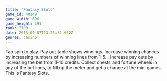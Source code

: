 ```yaml
---
title: "Fantasy Slots"
game_id: 40149
game_width: 696
game_height: 391
rank: 7700
date: 2015-09-07T13:26:31.662Z
genres: casino
---
```

Tap spin to play. Pay out table shows winnings. Increase winning chances by increasing numbers of winning lines from 1-5. _Increase pay outs by increasing the bet from 1-10 credits. Collect chests and fortune wheels in any of the bet lines, to fill up the meter and get a chance at the mini games. This is Fantasy Slots.